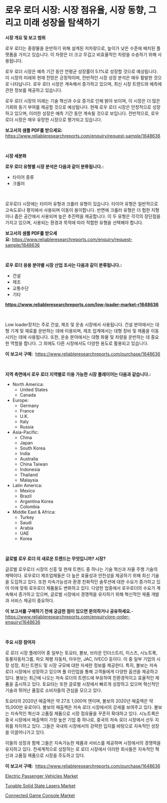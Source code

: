 <p><h1>로우 로더 시장: 시장 점유율, 시장 동향, 그리고 미래 성장을 탐색하기</h1></p><p><strong>시장 개요 및 보고 범위</strong></p>
<p><p>로우 로더는 중량물을 운반하기 위해 설계된 저차량으로, 높이가 낮은 수준에 배치된 플랫폼을 가지고 있습니다. 이 차량은 더 크고 무겁고 비효율적인 차량을 수송하기 위해 사용됩니다.</p><p>로우 로더 시장은 예측 기간 동안 연평균 성장률이 5.1%로 성장할 것으로 예상됩니다. 이 시장의 미래와 현재 전망은 긍정적이며, 전반적인 시장 성장 분석은 매우 활발한 것으로 나타납니다. 로우 로더 시장은 계속해서 증가하고 있으며, 최신 시장 트렌드와 예측에 관한 정보를 제공하고 있습니다.</p><p>로우 로더 시장의 미래는 기술 혁신과 수요 증가로 인해 밝아 보이며, 이 시장은 더 많은 기회와 동기 부여를 제공할 것으로 예상됩니다. 현재 로우 로더 시장은 안정적으로 성장하고 있으며, 이러한 성장은 예측 기간 동안 계속될 것으로 보입니다. 전반적으로, 로우 로더 시장은 매우 유망한 시장으로 평가되고 있습니다.</p></p>
<p><strong>보고서의 샘플 PDF를 받으세요:</strong> <a href="https://www.reliableresearchreports.com/enquiry/request-sample/1648636">https://www.reliableresearchreports.com/enquiry/request-sample/1648636</a></p>
<p>&nbsp;</p>
<p><strong>시장 세분화</strong></p>
<p><strong>로우 로더 유형별 시장 분석은 다음과 같이 분류됩니다.:</strong></p>
<p><ul><li>타이어 종류</li><li>크롤러</li></ul></p>
<p>&nbsp;</p>
<p><p>로우로더 시장에는 타이어 유형과 크롤러 유형이 있습니다. 타이어 유형은 일반적으로 고속도로나 평지에서 사용되며 이동이 용이합니다. 반면에 크롤러 유형은 더 험한 지형이나 좁은 공간에서 사용되며 높은 추진력을 제공합니다. 이 두 유형은 각각의 장단점을 가지고 있으며, 사용되는 환경과 목적에 따라 적합한 유형을 선택해야 합니다.</p></p>
<p><strong>보고서의 샘플 PDF를 받으세요:</strong>&nbsp;<a href="https://www.reliableresearchreports.com/enquiry/request-sample/1648636">https://www.reliableresearchreports.com/enquiry/request-sample/1648636</a></p>
<p>&nbsp;</p>
<p><strong> 로우 로더 응용 분야별 시장 산업 조사는 다음과 같이 분류됩니다.:</strong></p>
<p><ul><li>건설</li><li>제조</li><li>교통수단</li><li>기타</li></ul></p>
<p><strong><a href="https://www.reliableresearchreports.com/low-loader-market-r1648636">https://www.reliableresearchreports.com/low-loader-market-r1648636</a></strong></p>
<p>&nbsp;</p>
<p><p>Low loader장치는 주로 건설, 제조 및 운송 시장에서 사용됩니다. 건설 분야에서는 대형 기계 및 재료를 운반하는 데에 이용되며, 제조 업계에서는 대형 장비 및 제품을 이동시키는 데에 사용됩니다. 또한, 운송 분야에서는 대형 화물 및 차량을 운반하는 데 중요한 역할을 합니다. 그 외에도 다른 시장에서도 다양한 용도로 활용되고 있습니다.</p></p>
<p><strong>이 보고서 구매:</strong>&nbsp; <a href="https://www.reliableresearchreports.com/purchase/1648636">https://www.reliableresearchreports.com/purchase/1648636</a></p>
<p>&nbsp;</p>
<p><strong>지역 측면에서 로우 로더 지역별로 이용 가능한 시장 플레이어는 다음과 같습니다.:</strong></p>
<p><ul>
    <li>
        North America:
        <ul>
            <li>United States</li>
            <li>Canada</li>
        </ul>
    </li>
    <li>
        Europe:
        <ul>
            <li>Germany</li>
            <li>France</li>
            <li>U.K.</li>
            <li>Italy</li>
            <li>Russia</li>
        </ul>
    </li>
    <li>
        Asia-Pacific:
        <ul>
            <li>China</li>
            <li>Japan</li>
            <li>South Korea</li>
            <li>India</li>
            <li>Australia</li>
            <li>China Taiwan</li>
            <li>Indonesia</li>
            <li>Thailand</li>
            <li>Malaysia</li>
        </ul>
    </li>
    <li>
        Latin America:
        <ul>
            <li>Mexico</li>
            <li>Brazil</li>
            <li>Argentina Korea</li>
            <li>Colombia</li>
        </ul>
    </li>
    <li>
        Middle East & Africa:
        <ul>
            <li>Turkey</li>
            <li>Saudi</li>
            <li>Arabia</li>
            <li>UAE</li>
            <li>Korea</li>
        </ul>
    </li>
    </ul></p>
<p>&nbsp;</p>
<p><strong>글로벌 로우 로더 의 새로운 트렌드는 무엇입니까? 시장?</strong></p>
<p><p>글로벌 로우로더 시장의 신흥 및 현재 트렌드 중 하나는 기술 혁신과 자율 주행 기술의 채택이다. 로우로더 제조업체들은 더 높은 효율성과 안전성을 제공하기 위해 최신 기술을 도입하고 있다. 또한 지속가능성과 환경 친화적인 솔루션에 대한 수요가 증가하고 있어 이에 맞춰 로우로더 제품들도 변화하고 있다. 다양한 업종에서 로우로더의 수요가 계속해서 증가하고 있으며, 글로벌 시장에서 경쟁력을 유지하기 위해 혁신적인 제품 개발과 서비스 제공이 중요하다.</p></p>
<p><strong>이 보고서를 구매하기 전에 궁금한 점이 있으면 문의하거나 공유하세요.</strong>- <a href="https://www.reliableresearchreports.com/enquiry/pre-order-enquiry/1648636">https://www.reliableresearchreports.com/enquiry/pre-order-enquiry/1648636</a></p>
<p>&nbsp;</p>
<p><strong>주요 시장 참여자</strong></p>
<p><p>로 로더 시장 플레이어 중 일부는 토요타, 볼보, 브라운 인더스트리, 이스즈, 시노트룩, 동풍자동차그룹, 파오 제팽 자동차, 아우만, JAC, IVECO 등이다. 이 중 일부 기업의 시장 성장, 최신 트렌드 및 시장 규모에 대한 자세한 정보를 제공한다. 특히, 볼보는 저속 로더 시장에서 성장하고 있으며 풀 라인업을 통해 고객들에게 다양한 옵션을 제공하고 있다. 볼보는 최근에 나오는 저속 로더의 트렌드에 부응하여 친환경적이고 효율적인 제품을 출시하고 있다. 토요타는 또한 글로벌 시장에서 빠르게 성장하고 있으며 혁신적인 기술과 뛰어난 품질로 소비자들의 관심을 모으고 있다.</p><p>토요타의 2020년 매출액은 약 27조 1,000억 엔이며, 볼보의 2020년 매출액은 약 15,000만 유로이다. 볼보의 매출액은 저속 로더 시장에서의 강세를 보여주고 있다. 볼보는 지속적인 혁신과 고품질 제품으로 시장 점유율을 꾸준히 확대하고 있다. 시노트룩은 중국 시장에서 매출액이 가장 높은 기업 중 하나로, 중국의 저속 로더 시장에서 선두 지위를 차지하고 있다. 그들은 국내외 시장에서의 강력한 입지를 바탕으로 지속적인 성장을 이끌어나가고 있다. </p><p>이들의 성장과 함께 그들은 지속가능한 제품과 서비스를 제공하며 시장에서의 경쟁력을 유지하고 있다. 전세계적으로 성장하는 로 로더 시장에서 이러한 회사들은 지속적인 혁신과 고품질 제품으로 시장을 주도하고 있다.</p></p>
<p><strong>이 보고서 구매:</strong>&nbsp;&nbsp;<a href="https://www.reliableresearchreports.com/purchase/1648636">https://www.reliableresearchreports.com/purchase/1648636</a></p>
<p><p><a href="https://www.linkedin.com/pulse/electric-passenger-vehicles-market-insights-players-ogf8e?trackingId=i%2FDpznAX2fTWGP1Msa0wdQ%3D%3D">Electric Passenger Vehicles Market</a></p><p><a href="https://github.com/Sinjinluong3e0awx2m195k76/Market-Research-Report-List-2/blob/main/tunable-solid-state-lasers-market.md">Tunable Solid State Lasers Market</a></p><p><a href="https://www.linkedin.com/pulse/connected-game-console-market-exploring-share-trends-qbl0c?trackingId=Rd%2B%2FmAD3nTXcYOu7gvn4eg%3D%3D">Connected Game Console Market</a></p></p>